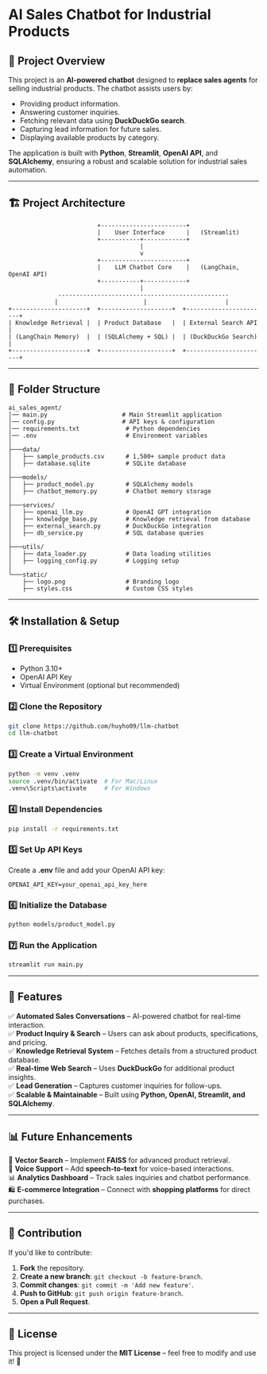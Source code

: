 # AI Sales Chatbot for Industrial Products

## 📌 Project Overview
This project is an **AI-powered chatbot** designed to **replace sales agents** for selling industrial products. The chatbot assists users by:
- Providing product information.
- Answering customer inquiries.
- Fetching relevant data using **DuckDuckGo search**.
- Capturing lead information for future sales.
- Displaying available products by category.

The application is built with **Python**, **Streamlit**, **OpenAI API**, and **SQLAlchemy**, ensuring a robust and scalable solution for industrial sales automation.

---

## 🏗️ Project Architecture
```
                         +------------------------+
                         |    User Interface      |   (Streamlit)
                         +-----------+------------+
                                     |
                                     v
                         +------------------------+
                         |    LLM Chatbot Core    |   (LangChain, OpenAI API)
                         +-----------+------------+
                                     |
              ------------------------------------------------
             |                        |                      |
+---------------------+  +--------------------+  +-----------------------+
| Knowledge Retrieval |  | Product Database   |  | External Search API   |
| (LangChain Memory)  |  | (SQLAlchemy + SQL) |  | (DuckDuckGo Search)   |
+---------------------+  +--------------------+  +-----------------------+
```

---

## 📂 Folder Structure
```
ai_sales_agent/
│── main.py                     # Main Streamlit application
│── config.py                   # API keys & configuration
│── requirements.txt             # Python dependencies
│── .env                         # Environment variables
│
├───data/
│   ├── sample_products.csv      # 1,500+ sample product data
│   ├── database.sqlite          # SQLite database
│
├───models/
│   ├── product_model.py         # SQLAlchemy models
│   ├── chatbot_memory.py        # Chatbot memory storage
│
├───services/
│   ├── openai_llm.py            # OpenAI GPT integration
│   ├── knowledge_base.py        # Knowledge retrieval from database
│   ├── external_search.py       # DuckDuckGo integration
│   ├── db_service.py            # SQL database queries
│
├───utils/
│   ├── data_loader.py           # Data loading utilities
│   ├── logging_config.py        # Logging setup
│
└───static/
    ├── logo.png                 # Branding logo
    ├── styles.css               # Custom CSS styles
```

---

## 🛠️ Installation & Setup

### **1️⃣ Prerequisites**
- Python 3.10+
- OpenAI API Key
- Virtual Environment (optional but recommended)

### **2️⃣ Clone the Repository**
```sh
git clone https://github.com/huyho09/llm-chatbot
cd llm-chatbot
```

### **3️⃣ Create a Virtual Environment**
```sh
python -m venv .venv
source .venv/bin/activate  # For Mac/Linux
.venv\Scripts\activate     # For Windows
```

### **4️⃣ Install Dependencies**
```sh
pip install -r requirements.txt
```

### **5️⃣ Set Up API Keys**
Create a **.env** file and add your OpenAI API key:
```
OPENAI_API_KEY=your_openai_api_key_here
```

### **6️⃣ Initialize the Database**
```sh
python models/product_model.py
```

### **7️⃣ Run the Application**
```sh
streamlit run main.py
```

---

## 🚀 Features
✅ **Automated Sales Conversations** – AI-powered chatbot for real-time interaction.  
✅ **Product Inquiry & Search** – Users can ask about products, specifications, and pricing.  
✅ **Knowledge Retrieval System** – Fetches details from a structured product database.  
✅ **Real-time Web Search** – Uses **DuckDuckGo** for additional product insights.  
✅ **Lead Generation** – Captures customer inquiries for follow-ups.  
✅ **Scalable & Maintainable** – Built using **Python, OpenAI, Streamlit, and SQLAlchemy**.  

---

## 📊 Future Enhancements
🚀 **Vector Search** – Implement **FAISS** for advanced product retrieval.  
🎤 **Voice Support** – Add **speech-to-text** for voice-based interactions.  
📊 **Analytics Dashboard** – Track sales inquiries and chatbot performance.  
🛍️ **E-commerce Integration** – Connect with **shopping platforms** for direct purchases.  

---

## 🤝 Contribution
If you'd like to contribute:
1. **Fork** the repository.
2. **Create a new branch**: `git checkout -b feature-branch`.
3. **Commit changes**: `git commit -m 'Add new feature'`.
4. **Push to GitHub**: `git push origin feature-branch`.
5. **Open a Pull Request**.

---

## 📜 License
This project is licensed under the **MIT License** – feel free to modify and use it! 🎉

